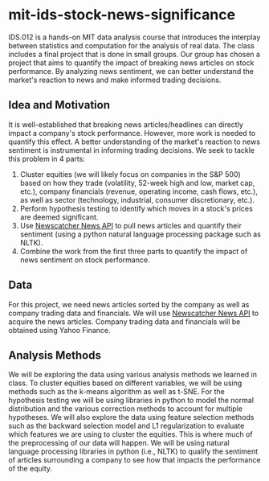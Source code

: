 # mit-ids-stock-news-significance
IDS.012 is a hands-on MIT data analysis course that introduces the interplay
between statistics and computation for the analysis of real data. The class includes a final project that is done in small groups. Our group has chosen a project that aims to quantify the impact of breaking news articles on stock performance. By analyzing news sentiment, we can better understand the market's reaction to news and make informed trading decisions.

## Idea and Motivation
It is well-established that breaking news articles/headlines can directly impact a company's stock performance. However, more work is needed to quantify this effect. A better understanding of the market's reaction to news sentiment is instrumental in informing trading decisions. We seek to tackle this problem in 4 parts:

1. Cluster equities (we will likely focus on companies in the S&P 500) based on how they trade (volatility, 52-week high and low, market cap, etc.), company financials (revenue, operating income, cash flows, etc.), as well as sector (technology, industrial, consumer discretionary, etc.).
2. Perform hypothesis testing to identify which moves in a stock's prices are deemed significant.
3. Use [Newscatcher News API](https://newscatcherapi.com/) to pull news articles and quantify their sentiment (using a python natural language processing package such as NLTK).
4. Combine the work from the first three parts to quantify the impact of news sentiment on stock performance.

## Data
For this project, we need news articles sorted by the company as well as company trading data and financials. We will use [Newscatcher News API](https://newscatcherapi.com/) to acquire the news articles. Company trading data and financials will be obtained using Yahoo Finance.

## Analysis Methods
We will be exploring the data using various analysis methods we learned in class. To cluster equities based on different variables, we will be using methods such as the k-means algorithm as well as t-SNE. For the hypothesis testing we will be using libraries in python to model the normal distribution and the  various correction methods to account for multiple hypotheses. We will also explore the data using feature selection methods such as the backward selection model and L1 regularization to evaluate which features we are using to cluster the equities. This is where much of the preprocessing of our data will happen. 
We will be using natural language processing libraries in python (i.e., NLTK) to qualify the sentiment of articles surrounding a company to see how that impacts the performance of the equity. 
